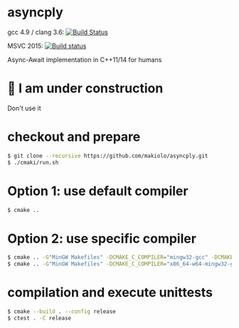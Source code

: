 # asyncply

gcc 4.9 / clang 3.6: [![Build Status](https://travis-ci.org/makiolo/asyncply.svg?branch=master)](https://travis-ci.org/makiolo/asyncply)

MSVC 2015: [![Build status](https://ci.appveyor.com/api/projects/status/ot5a0ljdt1yqwabp?svg=true)](https://ci.appveyor.com/project/makiolo/asyncply)

Async-Await implementation in C++11/14 for humans

# :construction: I am under construction
Don't use it

# checkout and prepare
```bash
$ git clone --recursive https://github.com/makiolo/asyncply.git
$ ./cmaki/run.sh
```
# Option 1: use default compiler
```bash
$ cmake ..
```
# Option 2: use specific compiler
```bash
$ cmake .. -G"MinGW Makefiles" -DCMAKE_C_COMPILER="mingw32-gcc" -DCMAKE_CXX_COMPILER="mingw32-g++"
$ cmake .. -G"MinGW Makefiles" -DCMAKE_C_COMPILER="x86_64-w64-mingw32-gcc" -DCMAKE_CXX_COMPILER="x86_64-w64-mingw32-g++"
```
# compilation and execute unittests
```bash
$ cmake --build . --config release
$ ctest . -C release
```
